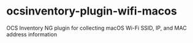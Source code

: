 # ocsinventory-plugin-wifi-macos
OCS Inventory NG plugin for collecting macOS Wi-Fi SSID, IP, and MAC address information
